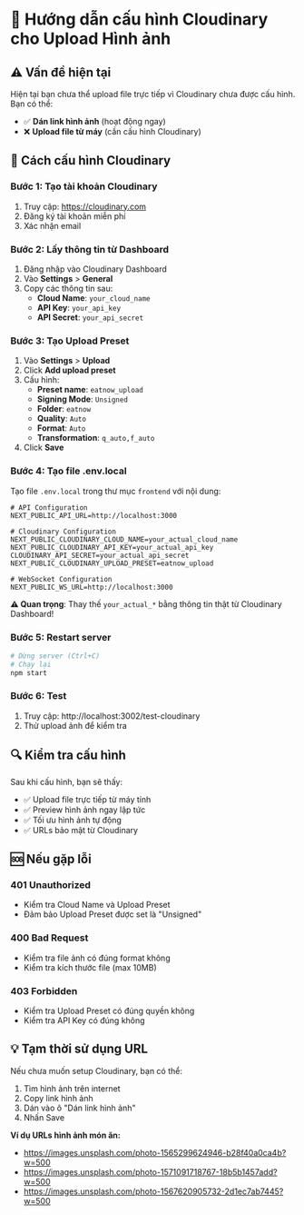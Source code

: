 # 🔧 Hướng dẫn cấu hình Cloudinary cho Upload Hình ảnh

## ⚠️ Vấn đề hiện tại
Hiện tại bạn chưa thể upload file trực tiếp vì Cloudinary chưa được cấu hình. Bạn có thể:
- ✅ **Dán link hình ảnh** (hoạt động ngay)
- ❌ **Upload file từ máy** (cần cấu hình Cloudinary)

## 🚀 Cách cấu hình Cloudinary

### Bước 1: Tạo tài khoản Cloudinary
1. Truy cập: https://cloudinary.com
2. Đăng ký tài khoản miễn phí
3. Xác nhận email

### Bước 2: Lấy thông tin từ Dashboard
1. Đăng nhập vào Cloudinary Dashboard
2. Vào **Settings** > **General**
3. Copy các thông tin sau:
   - **Cloud Name**: `your_cloud_name`
   - **API Key**: `your_api_key`
   - **API Secret**: `your_api_secret`

### Bước 3: Tạo Upload Preset
1. Vào **Settings** > **Upload**
2. Click **Add upload preset**
3. Cấu hình:
   - **Preset name**: `eatnow_upload`
   - **Signing Mode**: `Unsigned`
   - **Folder**: `eatnow`
   - **Quality**: `Auto`
   - **Format**: `Auto`
   - **Transformation**: `q_auto,f_auto`
4. Click **Save**

### Bước 4: Tạo file .env.local
Tạo file `.env.local` trong thư mục `frontend` với nội dung:

```env
# API Configuration
NEXT_PUBLIC_API_URL=http://localhost:3000

# Cloudinary Configuration
NEXT_PUBLIC_CLOUDINARY_CLOUD_NAME=your_actual_cloud_name
NEXT_PUBLIC_CLOUDINARY_API_KEY=your_actual_api_key
CLOUDINARY_API_SECRET=your_actual_api_secret
NEXT_PUBLIC_CLOUDINARY_UPLOAD_PRESET=eatnow_upload

# WebSocket Configuration
NEXT_PUBLIC_WS_URL=http://localhost:3000
```

**⚠️ Quan trọng**: Thay thế `your_actual_*` bằng thông tin thật từ Cloudinary Dashboard!

### Bước 5: Restart server
```bash
# Dừng server (Ctrl+C)
# Chạy lại
npm start
```

### Bước 6: Test
1. Truy cập: http://localhost:3002/test-cloudinary
2. Thử upload ảnh để kiểm tra

## 🔍 Kiểm tra cấu hình

Sau khi cấu hình, bạn sẽ thấy:
- ✅ Upload file trực tiếp từ máy tính
- ✅ Preview hình ảnh ngay lập tức
- ✅ Tối ưu hình ảnh tự động
- ✅ URLs bảo mật từ Cloudinary

## 🆘 Nếu gặp lỗi

### 401 Unauthorized
- Kiểm tra Cloud Name và Upload Preset
- Đảm bảo Upload Preset được set là "Unsigned"

### 400 Bad Request
- Kiểm tra file ảnh có đúng format không
- Kiểm tra kích thước file (max 10MB)

### 403 Forbidden
- Kiểm tra Upload Preset có đúng quyền không
- Kiểm tra API Key có đúng không

## 💡 Tạm thời sử dụng URL

Nếu chưa muốn setup Cloudinary, bạn có thể:
1. Tìm hình ảnh trên internet
2. Copy link hình ảnh
3. Dán vào ô "Dán link hình ảnh"
4. Nhấn Save

**Ví dụ URLs hình ảnh món ăn:**
- https://images.unsplash.com/photo-1565299624946-b28f40a0ca4b?w=500
- https://images.unsplash.com/photo-1571091718767-18b5b1457add?w=500
- https://images.unsplash.com/photo-1567620905732-2d1ec7ab7445?w=500


